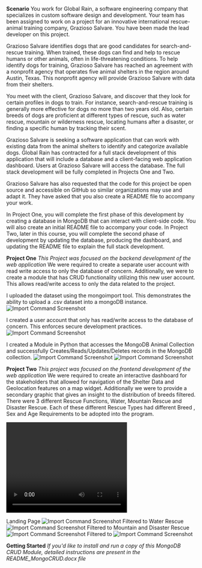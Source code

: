 **Scenario**
You work for Global Rain, a software engineering company that specializes in custom software design and development. Your team has been assigned to work on a project for an innovative international rescue-animal training company, Grazioso Salvare. You have been made the lead developer on this project.

Grazioso Salvare identifies dogs that are good candidates for search-and-rescue training. When trained, these dogs can find and help to rescue humans or other animals, often in life-threatening conditions. To help identify dogs for training, Grazioso Salvare has reached an agreement with a nonprofit agency that operates five animal shelters in the region around Austin, Texas. This nonprofit agency will provide Grazioso Salvare with data from their shelters.

You meet with the client, Grazioso Salvare, and discover that they look for certain profiles in dogs to train. For instance, search-and-rescue training is generally more effective for dogs no more than two years old. Also, certain breeds of dogs are proficient at different types of rescue, such as water rescue, mountain or wilderness rescue, locating humans after a disaster, or finding a specific human by tracking their scent.

Grazioso Salvare is seeking a software application that can work with existing data from the animal shelters to identify and categorize available dogs. Global Rain has contracted for a full stack development of this application that will include a database and a client-facing web application dashboard. Users at Grazioso Salvare will access the database. The full stack development will be fully completed in Projects One and Two.

Grazioso Salvare has also requested that the code for this project be open source and accessible on GitHub so similar organizations may use and adapt it. They have asked that you also create a README file to accompany your work.

In Project One, you will complete the first phase of this development by creating a database in MongoDB that can interact with client-side code. You will also create an initial README file to accompany your code. In Project Two, later in this course, you will complete the second phase of development by updating the database, producing the dashboard, and updating the README file to explain the full stack development.


**Project One**
*This Project was focused on the backend development of the web application*
We were required to create a separate user account with read write access to only the database of concern. Additionally, we were to create a module that has CRUD functionality utilizing this new user account. This allows read/write access to only the data related to the project.


I uploaded the dataset using the mongoimport tool. This demonstrates the ability to upload a .csv dataset into a mongoDB instance.
![Import Command Screenshot](Resources/1_1_mongoimport.png)

I created a user account that only has read/write access to the database of concern. This enforces secure development practices.
![Import Command Screenshot](Resources/2_1_user_account_creation.png)

I created a Module in Python that accesses the MongoDB Animal Collection and successfully Creates/Reads/Updates/Deletes records in the MongoDB collection. 
![Import Command Screenshot](Resources/3_1_MongoCRUD_Test.png)
![Import Command Screenshot](Resources/3_2_MongoCRUD_Test.png)

**Project Two**
*This project was focused on the frontend development of the web application*
We were required to create an interactive dashboard for the stakeholders that allowed for navigation of the Shelter Data and Geolocation features on a map widget. Additionally we were to provide a secondary graphic that gives an insight to the distribution of breeds filtered. There were 3 different Rescue Functions, Water, Mountain Rescue and Disaster Rescue. Each of these different Rescue Types had different Breed , Sex and Age Requirements to be adopted into the program.

<video width="320" height="240" controls>
  <source src="Resources/Project_Two_Functionality_Recording.mkv" type="video/x-matroska">
  Your browser does not support the video tag.
</video>

Landing Page
![Import Command Screenshot](Resources/screenshot_1.png)
Filtered to Water Rescue
![Import Command Screenshot](Resources/screenshot_2.png)
Filtered to Mountain and Disaster Rescue
![Import Command Screenshot](Resources/screenshot_3.png)
Filtered to 
![Import Command Screenshot](Resources/screenshot_4.png)

**Getting Started**
*If you'd like to install and run a copy of this MongoDB CRUD Module, detailed instructions are present in the README_MongoCRUD.docx file*

